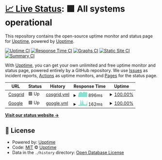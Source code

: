 # [📈 Live Status](https://demo.upptime.js.org): <!--live status--> **🟩 All systems operational**

This repository contains the open-source uptime monitor and status page for [Upptime](https://upptime.js.org), powered by [Upptime](https://github.com/upptime/upptime).

[![Uptime CI](https://github.com/devendra-rgb/repo-uptime/workflows/Uptime%20CI/badge.svg)](https://github.com/devendra-rgb/repo-uptime/actions?query=workflow%3A%22Uptime+CI%22)
[![Response Time CI](https://github.com/devendra-rgb/repo-uptime/workflows/Response%20Time%20CI/badge.svg)](https://github.com/devendra-rgb/repo-uptime/actions?query=workflow%3A%22Response+Time+CI%22)
[![Graphs CI](https://github.com/devendra-rgb/repo-uptime/workflows/Graphs%20CI/badge.svg)](https://github.com/devendra-rgb/repo-uptime/actions?query=workflow%3A%22Graphs+CI%22)
[![Static Site CI](https://github.com/devendra-rgb/repo-uptime/workflows/Static%20Site%20CI/badge.svg)](https://github.com/devendra-rgb/repo-uptime/actions?query=workflow%3A%22Static+Site+CI%22)
[![Summary CI](https://github.com/devendra-rgb/repo-uptime/workflows/Summary%20CI/badge.svg)](https://github.com/devendra-rgb/repo-uptime/actions?query=workflow%3A%22Summary+CI%22)

With [Upptime](https://upptime.js.org), you can get your own unlimited and free uptime monitor and status page, powered entirely by a GitHub repository. We use [Issues](https://github.com/upptime/upptime/issues) as incident reports, [Actions](https://github.com/devendra-rgb/repo-uptime/actions) as uptime monitors, and [Pages](https://demo.upptime.js.org) for the status page.

<!--start: status pages-->
<!-- This summary is generated by Upptime (https://github.com/upptime/upptime) -->
<!-- Do not edit this manually, your changes will be overwritten -->
<!-- prettier-ignore -->
| URL | Status | History | Response Time | Uptime |
| --- | ------ | ------- | ------------- | ------ |
| <img alt="" src="https://icons.duckduckgo.com/ip3/cosgrid.com.ico" height="13"> [Cosgrid](https://cosgrid.com) | 🟩 Up | [cosgrid.yml](https://github.com/devendra-rgb/repo-uptime/commits/HEAD/history/cosgrid.yml) | <details><summary><img alt="Response time graph" src="./graphs/cosgrid/response-time-week.png" height="20"> 896ms</summary><br><a href="https://devendra-rgb.github.io/repo-uptime/history/cosgrid"><img alt="Response time 896" src="https://img.shields.io/endpoint?url=https%3A%2F%2Fraw.githubusercontent.com%2Fdevendra-rgb%2Frepo-uptime%2FHEAD%2Fapi%2Fcosgrid%2Fresponse-time.json"></a><br><a href="https://devendra-rgb.github.io/repo-uptime/history/cosgrid"><img alt="24-hour response time 796" src="https://img.shields.io/endpoint?url=https%3A%2F%2Fraw.githubusercontent.com%2Fdevendra-rgb%2Frepo-uptime%2FHEAD%2Fapi%2Fcosgrid%2Fresponse-time-day.json"></a><br><a href="https://devendra-rgb.github.io/repo-uptime/history/cosgrid"><img alt="7-day response time 896" src="https://img.shields.io/endpoint?url=https%3A%2F%2Fraw.githubusercontent.com%2Fdevendra-rgb%2Frepo-uptime%2FHEAD%2Fapi%2Fcosgrid%2Fresponse-time-week.json"></a><br><a href="https://devendra-rgb.github.io/repo-uptime/history/cosgrid"><img alt="30-day response time 896" src="https://img.shields.io/endpoint?url=https%3A%2F%2Fraw.githubusercontent.com%2Fdevendra-rgb%2Frepo-uptime%2FHEAD%2Fapi%2Fcosgrid%2Fresponse-time-month.json"></a><br><a href="https://devendra-rgb.github.io/repo-uptime/history/cosgrid"><img alt="1-year response time 896" src="https://img.shields.io/endpoint?url=https%3A%2F%2Fraw.githubusercontent.com%2Fdevendra-rgb%2Frepo-uptime%2FHEAD%2Fapi%2Fcosgrid%2Fresponse-time-year.json"></a></details> | <details><summary><a href="https://devendra-rgb.github.io/repo-uptime/history/cosgrid">100.00%</a></summary><a href="https://devendra-rgb.github.io/repo-uptime/history/cosgrid"><img alt="All-time uptime 100.00%" src="https://img.shields.io/endpoint?url=https%3A%2F%2Fraw.githubusercontent.com%2Fdevendra-rgb%2Frepo-uptime%2FHEAD%2Fapi%2Fcosgrid%2Fuptime.json"></a><br><a href="https://devendra-rgb.github.io/repo-uptime/history/cosgrid"><img alt="24-hour uptime 100.00%" src="https://img.shields.io/endpoint?url=https%3A%2F%2Fraw.githubusercontent.com%2Fdevendra-rgb%2Frepo-uptime%2FHEAD%2Fapi%2Fcosgrid%2Fuptime-day.json"></a><br><a href="https://devendra-rgb.github.io/repo-uptime/history/cosgrid"><img alt="7-day uptime 100.00%" src="https://img.shields.io/endpoint?url=https%3A%2F%2Fraw.githubusercontent.com%2Fdevendra-rgb%2Frepo-uptime%2FHEAD%2Fapi%2Fcosgrid%2Fuptime-week.json"></a><br><a href="https://devendra-rgb.github.io/repo-uptime/history/cosgrid"><img alt="30-day uptime 100.00%" src="https://img.shields.io/endpoint?url=https%3A%2F%2Fraw.githubusercontent.com%2Fdevendra-rgb%2Frepo-uptime%2FHEAD%2Fapi%2Fcosgrid%2Fuptime-month.json"></a><br><a href="https://devendra-rgb.github.io/repo-uptime/history/cosgrid"><img alt="1-year uptime 100.00%" src="https://img.shields.io/endpoint?url=https%3A%2F%2Fraw.githubusercontent.com%2Fdevendra-rgb%2Frepo-uptime%2FHEAD%2Fapi%2Fcosgrid%2Fuptime-year.json"></a></details>
| <img alt="" src="https://icons.duckduckgo.com/ip3/www.google.com.ico" height="13"> [Google](https://www.google.com) | 🟩 Up | [google.yml](https://github.com/devendra-rgb/repo-uptime/commits/HEAD/history/google.yml) | <details><summary><img alt="Response time graph" src="./graphs/google/response-time-week.png" height="20"> 162ms</summary><br><a href="https://devendra-rgb.github.io/repo-uptime/history/google"><img alt="Response time 162" src="https://img.shields.io/endpoint?url=https%3A%2F%2Fraw.githubusercontent.com%2Fdevendra-rgb%2Frepo-uptime%2FHEAD%2Fapi%2Fgoogle%2Fresponse-time.json"></a><br><a href="https://devendra-rgb.github.io/repo-uptime/history/google"><img alt="24-hour response time 348" src="https://img.shields.io/endpoint?url=https%3A%2F%2Fraw.githubusercontent.com%2Fdevendra-rgb%2Frepo-uptime%2FHEAD%2Fapi%2Fgoogle%2Fresponse-time-day.json"></a><br><a href="https://devendra-rgb.github.io/repo-uptime/history/google"><img alt="7-day response time 162" src="https://img.shields.io/endpoint?url=https%3A%2F%2Fraw.githubusercontent.com%2Fdevendra-rgb%2Frepo-uptime%2FHEAD%2Fapi%2Fgoogle%2Fresponse-time-week.json"></a><br><a href="https://devendra-rgb.github.io/repo-uptime/history/google"><img alt="30-day response time 162" src="https://img.shields.io/endpoint?url=https%3A%2F%2Fraw.githubusercontent.com%2Fdevendra-rgb%2Frepo-uptime%2FHEAD%2Fapi%2Fgoogle%2Fresponse-time-month.json"></a><br><a href="https://devendra-rgb.github.io/repo-uptime/history/google"><img alt="1-year response time 162" src="https://img.shields.io/endpoint?url=https%3A%2F%2Fraw.githubusercontent.com%2Fdevendra-rgb%2Frepo-uptime%2FHEAD%2Fapi%2Fgoogle%2Fresponse-time-year.json"></a></details> | <details><summary><a href="https://devendra-rgb.github.io/repo-uptime/history/google">100.00%</a></summary><a href="https://devendra-rgb.github.io/repo-uptime/history/google"><img alt="All-time uptime 100.00%" src="https://img.shields.io/endpoint?url=https%3A%2F%2Fraw.githubusercontent.com%2Fdevendra-rgb%2Frepo-uptime%2FHEAD%2Fapi%2Fgoogle%2Fuptime.json"></a><br><a href="https://devendra-rgb.github.io/repo-uptime/history/google"><img alt="24-hour uptime 100.00%" src="https://img.shields.io/endpoint?url=https%3A%2F%2Fraw.githubusercontent.com%2Fdevendra-rgb%2Frepo-uptime%2FHEAD%2Fapi%2Fgoogle%2Fuptime-day.json"></a><br><a href="https://devendra-rgb.github.io/repo-uptime/history/google"><img alt="7-day uptime 100.00%" src="https://img.shields.io/endpoint?url=https%3A%2F%2Fraw.githubusercontent.com%2Fdevendra-rgb%2Frepo-uptime%2FHEAD%2Fapi%2Fgoogle%2Fuptime-week.json"></a><br><a href="https://devendra-rgb.github.io/repo-uptime/history/google"><img alt="30-day uptime 100.00%" src="https://img.shields.io/endpoint?url=https%3A%2F%2Fraw.githubusercontent.com%2Fdevendra-rgb%2Frepo-uptime%2FHEAD%2Fapi%2Fgoogle%2Fuptime-month.json"></a><br><a href="https://devendra-rgb.github.io/repo-uptime/history/google"><img alt="1-year uptime 100.00%" src="https://img.shields.io/endpoint?url=https%3A%2F%2Fraw.githubusercontent.com%2Fdevendra-rgb%2Frepo-uptime%2FHEAD%2Fapi%2Fgoogle%2Fuptime-year.json"></a></details>

<!--end: status pages-->

[**Visit our status website →**](https://demo.upptime.js.org)

## 📄 License

- Powered by: [Upptime](https://github.com/upptime/upptime)
- Code: [MIT](./LICENSE) © [Upptime](https://upptime.js.org)
- Data in the `./history` directory: [Open Database License](https://opendatacommons.org/licenses/odbl/1-0/)
